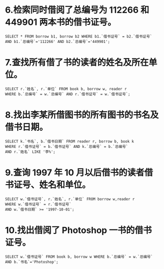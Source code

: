 # 6.检索同时借阅了总编号为 112266 和 449901 两本书的借书证号。
```
SELECT * FROM borrow b1, borrow b2 WHERE b1.`借书证号` = b2.`借书证号` 
AND b1.`总编号`='112266' AND b2.`总编号`='449901';
```


# 7.查找所有借了书的读者的姓名及所在单位。
```
SELECT r.`姓名`, r.`单位` FROM book b, borrow w, reader r 
WHERE b.`总编号` = w.`总编号` AND r.`借书证号` = w.`借书证号`;
```


# 8.找出李某所借图书的所有图书的书名及借书日期。
```
SELECT k.`书名`, b.`借书日期` FROM reader r, borrow b, book k  
WHERE r.`借书证号` = b.`借书证号` AND k.`总编号` = b.`总编号`
AND r.`姓名` LIKE '李%';
```



# 9.查询 1997 年 10 月以后借书的读者借书证号、姓名和单位。
```
SELECT w.`借书证号`, r.`姓名`, r.`单位` FROM borrow w,reader r 
WHERE w.`借书证号` = r.`借书证号`
AND w.`借书日期` >= '1997-10-01';
```


# 10.找出借阅了 Photoshop 一书的借书证号。
```
SELECT w.`借书证号` FROM book b, borrow w WHERE b.`总编号` = w.`总编号` AND b.`书名`='Photoshop';
```

